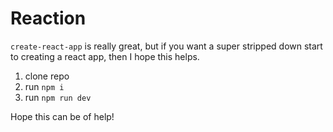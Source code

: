 # Reaction

`create-react-app` is really great, but if you want a super stripped down start to creating a react app, then I hope this helps.

1. clone repo
2. run `npm i`
3. run `npm run dev`


Hope this can be of help!




